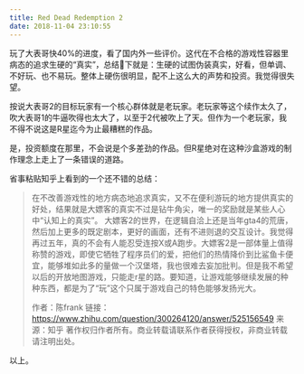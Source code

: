 ```yaml
---
title: Red Dead Redemption 2
date: 2018-11-04 23:10:55
---
```



玩了大表哥快40%的进度，看了国内外一些评价。这代在不合格的游戏性容器里病态的追求生硬的“真实”，总结下就是：生硬的试图伪装真实，好看，但单调、不好玩、也不易玩。整体上硬伤很明显，配不上这么大的声势和投资。我觉得很失望。

按说大表哥2的目标玩家有一个核心群体就是老玩家。老玩家等这个续作太久了，吹大表哥1的牛逼吹得也太大了，以至于2代被吹上了天。但作为一个老玩家，我不得不说这是R星迄今为止最糟糕的作品。

是，投资额度在那里，不会说是个多差劲的作品。但R星绝对在这种沙盒游戏的制作理念上走上了一条错误的道路。

省事粘贴知乎上看到的一个还不错的总结：

>在不改善游戏性的地方病态地追求真实，又不在便利游玩的地方提供真实的好处，结果就是大嫖客的真实不过是钻牛角尖，唯一的奖励就是某些人心中“认知上的真实”。 大嫖客2的世界，在逻辑自洽上还是当年gta4的荒唐，然后加上更多的既定剧本，更好的画面，还有不进则退的交互设计。我觉得再过五年，真的不会有人能忍受连按X或A跑步。大嫖客2是一部体量上值得称赞的游戏，即使它牺牲了程序员们的爱，把他们的热情降价到比鲨鱼卡便宜，能够堆如此多的量做一个汉堡塔，我也很难去妄加批判。但是我不希望以后的开放地图游戏，只能走r星的路。要知道，让游戏能够继续发展的种种东西，都是为了“玩”这个只属于游戏自己的特色能够发扬光大。
>
>作者：陈frank
链接：https://www.zhihu.com/question/300264120/answer/525156549
来源：知乎
著作权归作者所有。商业转载请联系作者获得授权，非商业转载请注明出处。

以上。